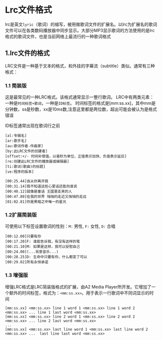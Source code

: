 # Lrc文件格式

lrc是英文`lyric`（歌词）的缩写，被用做歌词文件的扩展名。以lrc为扩展名的歌词文件可以在各类数码播放器中同步显示。大部分MP3显示歌词的方法使用的是lrc格式的歌词文件，也是当前网络上最流行的一种歌词格式

## 1.lrc文件的格式

LRC文件是一种基于文本的格式，和外挂的字幕流（subtitle）类似。通常有三种格式：

### 1.1 简装版

这是最常见的一种LRC格式。该格式通常显示一整行歌词。
LRC中有两类元素：一种是`时间标签+歌词`，一种是`ID标签`。
时间标签的格式是[mm:ss.xx]，其中mm是分钟数，ss是秒数，xx是10ms数,注意这里都是两位数，超出可能会被认为是格式错误

ID标签通常出现在歌词行之前

```
[al:专辑名]
[ar:歌手名]
[au:歌词作者-作曲家]
[by:此LRC文件的创建者]
[offset:+/- 时间补偿值，以毫秒为单位，正值表示加快，负值表示延后] 
[re:创建此LRC文件的播放器或编辑器]
[ti:歌词(歌曲)的标题]
[ve:程序的版本]

[00:25.44]自从你离开我
[00:31.14]我不知道这些心里话还能向谁说
[00:40.12]就像是童话 王国里走来的人
[00:47.80]在我的世界 悄悄的走近又悄悄的走远
[01:02.81]你是黑暗之中唯一的星光
```

### 1.2扩展简装版

可使用以下标签设置歌词的性别：`M:` 男性, `F:` 女性, `D:` 合唱

```
[00:12.00]只要有你
[00:17.20]F: 谁能告诉我，有没有这样的笔
[00:21.10]M: 如果是这样，我可以安慰自己
[00:24.00](...背景音乐...)
[00:28.25]D: 生命中只要有你，什么都变了可以
[00:29.02]所有永恒承诺
```

### 1.3 增强版

增强LRC格式是LRC简装版格式的扩展，由A2 Media Player所开发。它增加了一个额外的时间标签，格式为：`<mm:ss.xx>`。用于表示一行歌词中不同词显示的时间

```
[mm:ss.xx] <mm:ss.xx> line 1 word 1 <mm:ss.xx> line 1 word 2 <mm:ss.xx> ... line 1 last word <mm:ss.xx>
[mm:ss.xx] <mm:ss.xx> line 2 word 1 <mm:ss.xx> line 2 word 2 <mm:ss.xx> ... line 2 last word <mm:ss.xx>
...
[mm:ss.xx] <mm:ss.xx> last line word 1 <mm:ss.xx> last line word 2 <mm:ss.xx> ...  last line last word <mm:ss.xx>
```

